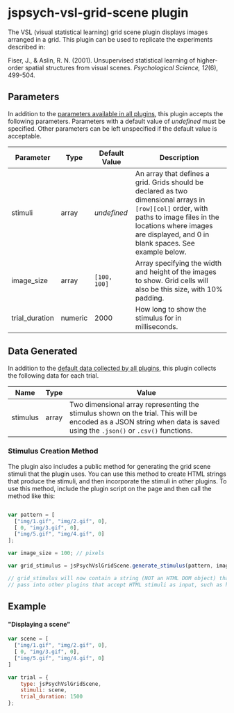 # jspsych-vsl-grid-scene plugin

The VSL (visual statistical learning) grid scene plugin displays images arranged in a grid. This plugin can be used to replicate the experiments described in:

Fiser, J., & Aslin, R. N. (2001). Unsupervised statistical learning of higher-order spatial structures from visual scenes. *Psychological Science, 12*(6), 499-504.

## Parameters

In addition to the [parameters available in all plugins](https://www.jspsych.org/overview/plugins#parameters-available-in-all-plugins), this plugin accepts the following parameters. Parameters with a default value of *undefined* must be specified. Other parameters can be left unspecified if the default value is acceptable.

| Parameter      | Type    | Default Value | Description                              |
| -------------- | ------- | ------------- | ---------------------------------------- |
| stimuli        | array   | *undefined*   | An array that defines a grid. Grids should be declared as two dimensional arrays in `[row][col]` order, with paths to image files in the locations where images are displayed, and 0 in blank spaces. See example below. |
| image_size     | array   | `[100, 100]`  | Array specifying the width and height of the images to show. Grid cells will also be this size, with 10% padding. |
| trial_duration | numeric | 2000          | How long to show the stimulus for in milliseconds. |

## Data Generated

In addition to the [default data collected by all plugins](https://www.jspsych.org/overview/plugins#data-collected-by-all-plugins), this plugin collects the following data for each trial.

| Name     | Type        | Value                                    |
| -------- | ----------- | ---------------------------------------- |
| stimulus | array       | Two dimensional array representing the stimulus shown on the trial. This will be encoded as a JSON string when data is saved using the `.json()` or `.csv()` functions. |

### Stimulus Creation Method

The plugin also includes a public method for generating the grid scene stimuli that the plugin uses. You can use this method to create HTML strings that produce the stimuli, and then incorporate the stimuli in other plugins. To use this method, include the plugin script on the page and then call the method like this:

```javascript

var pattern = [
  ["img/1.gif", "img/2.gif", 0],
  [ 0, "img/3.gif", 0],
  ["img/5.gif", "img/4.gif", 0]
];

var image_size = 100; // pixels

var grid_stimulus = jsPsychVslGridScene.generate_stimulus(pattern, image_size);

// grid_stimulus will now contain a string (NOT an HTML DOM object) that you can
// pass into other plugins that accept HTML stimuli as input, such as html-keyboard-response.

```

## Example

#### "Displaying a scene"
```js
var scene = [
  ["img/1.gif", "img/2.gif", 0],
  [ 0, "img/3.gif", 0],
  ["img/5.gif", "img/4.gif", 0]
]

var trial = {
    type: jsPsychVslGridScene,
    stimuli: scene,
    trial_duration: 1500
};
```
